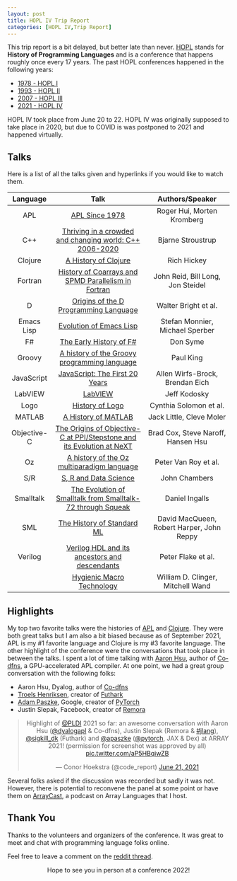 ```yaml
---
layout: post
title: HOPL IV Trip Report
categories: [HOPL IV,Trip Report]
---
```


This trip report is a bit delayed, but better late than never. [HOPL](https://en.wikipedia.org/wiki/History_of_Programming_Languages) stands for **History of Programming Languages** and is a conference that happens roughly once every 17 years. The past HOPL conferences happened in the following years:

* [1978 - HOPL I](https://en.wikipedia.org/wiki/History_of_Programming_Languages#HOPL_I)
* [1993 - HOPL II](https://en.wikipedia.org/wiki/History_of_Programming_Languages#HOPL_II)
* [2007 - HOPL III](https://en.wikipedia.org/wiki/History_of_Programming_Languages#HOPL_III)
* [2021 - HOPL IV](https://en.wikipedia.org/wiki/History_of_Programming_Languages#HOPL_IV)

HOPL IV took place from June 20 to 22. HOPL IV was originally supposed to take place in 2020, but due to COVID is was postponed to 2021 and happened virtually.

## Talks

Here is a list of all the talks given and hyperlinks if you would like to watch them.

|Language|Talk|Authors/Speaker|
|:-:|:-:|:-:|
|APL|[APL Since 1978](https://www.pldi21.org/prerecorded_hopl.2.html)|Roger Hui, Morten Kromberg|
|C++|[Thriving in a crowded and changing world: C++ 2006-2020](https://www.pldi21.org/prerecorded_hopl.5.html)|Bjarne Stroustrup|
|Clojure|[A History of Clojure](https://www.pldi21.org/prerecorded_hopl.11.html)|Rich Hickey|
|Fortran|[History of Coarrays and SPMD Parallelism in Fortran](https://www.pldi21.org/prerecorded_hopl.26.html)|John Reid, Bill Long, Jon Steidel|
|D|[Origins of the D Programming Language](https://www.pldi21.org/prerecorded_hopl.23.html)|  Walter Bright et al.|
|Emacs Lisp|[Evolution of Emacs Lisp](https://www.pldi21.org/prerecorded_hopl.16.html)|Stefan Monnier, Michael Sperber|
|F#|[The Early History of F#](https://www.pldi21.org/prerecorded_hopl.19.html)|Don Syme|
|Groovy|[A history of the Groovy programming language](https://www.pldi21.org/prerecorded_hopl.10.html)|Paul King|
|JavaScript|[JavaScript: The First 20 Years](https://www.pldi21.org/prerecorded_hopl.12.html)| Allen Wirfs-Brock, Brendan Eich|
|LabVIEW|[LabVIEW](https://www.pldi21.org/prerecorded_hopl.3.html)|Jeff Kodosky|
|Logo|[History of Logo](https://www.pldi21.org/prerecorded_hopl.9.html)|Cynthia Solomon et al.|
|MATLAB|[A History of MATLAB](https://www.pldi21.org/prerecorded_hopl.4.html)|    Jack Little, Cleve Moler|
|Objective-C|[The Origins of Objective-C at PPI/Stepstone and its Evolution at NeXT](https://www.pldi21.org/prerecorded_hopl.25.html)|Brad Cox, Steve Naroff, Hansen Hsu|
|Oz|[A history of the Oz multiparadigm language](https://www.pldi21.org/prerecorded_hopl.14.html)|    Peter Van Roy et al.|
|S/R|[S, R and Data Science](https://www.pldi21.org/prerecorded_hopl.6.html)|    John Chambers|
|Smalltalk|[The Evolution of Smalltalk from Smalltalk-72 through Squeak](https://www.pldi21.org/prerecorded_hopl.17.html)|    Daniel Ingalls|
|SML|[The History of Standard ML](https://www.pldi21.org/prerecorded_hopl.21.html)|    David MacQueen, Robert Harper, John Reppy|
|Verilog|[Verilog HDL and its ancestors and descendants](https://www.pldi21.org/prerecorded_hopl.7.html)| Peter Flake et al.|
||[Hygienic Macro Technology](https://www.pldi21.org/prerecorded_hopl.13.html)|William D. Clinger, Mitchell Wand|

## Highlights 

My top two favorite talks were the histories of [APL](https://www.pldi21.org/prerecorded_hopl.2.html) and [Clojure](https://www.pldi21.org/prerecorded_hopl.11.html). They were both great talks but I am also a bit biased because as of September 2021, APL is my #1 favorite language and Clojure is my #3 favorite language. The other highlight of the conference were the conversations that took place in between the talks. I spent a lot of time talking with [Aaron Hsu](), author of [Co-dfns](https://www.google.com/search?q=co-dfns&oq=co-dfns&aqs=chrome..69i57j69i61.1233j0j7&sourceid=chrome&ie=UTF-8), a GPU-accelerated APL compiler. At one point, we had a great group conversation with the following folks:

* Aaron Hsu, Dyalog, author of [Co-dfns](https://www.google.com/search?q=co-dfns&oq=co-dfns&aqs=chrome..69i57j69i61.1233j0j7&sourceid=chrome&ie=UTF-8)
* [Troels Henriksen](https://twitter.com/sigkill_dk), creator of [Futhark](https://futhark-lang.org/)
* [Adam Paszke](https://twitter.com/apaszke), Google, creator of [PyTorch](https://pytorch.org/)
* Justin Slepak, Facebook, creator of [Remora](https://arxiv.org/abs/1912.13451)

<center><blockquote class="twitter-tweet"><p lang="en" dir="ltr">Highlight of <a href="https://twitter.com/PLDI?ref_src=twsrc%5Etfw">@PLDI</a> 2021 so far: an awesome conversation with Aaron Hsu (<a href="https://twitter.com/dyalogapl?ref_src=twsrc%5Etfw">@dyalogapl</a> &amp; Co-dfns), Justin Slepak (Remora &amp; <a href="https://twitter.com/hashtag/jlang?src=hash&amp;ref_src=twsrc%5Etfw">#jlang</a>), <a href="https://twitter.com/sigkill_dk?ref_src=twsrc%5Etfw">@sigkill_dk</a> (Futhark) and <a href="https://twitter.com/apaszke?ref_src=twsrc%5Etfw">@apaszke</a> (<a href="https://twitter.com/PyTorch?ref_src=twsrc%5Etfw">@pytorch</a>, JAX &amp; Dex) at ARRAY 2021! (permission for screenshot was approved by all) <a href="https://t.co/aP5HBqiwZB">pic.twitter.com/aP5HBqiwZB</a></p>&mdash; Conor Hoekstra (@code_report) <a href="https://twitter.com/code_report/status/1407062396267544581?ref_src=twsrc%5Etfw">June 21, 2021</a></blockquote> <script async src="https://platform.twitter.com/widgets.js" charset="utf-8"></script></center>

Several folks asked if the discussion was recorded but sadly it was not. However, there is potential to reconvene the panel at some point or have them on [ArrayCast](https://www.arraycast.com/), a podcast on Array Languages that I host.

## Thank You

Thanks to the volunteers and organizers of the conference. It was great to meet and chat with programming language folks online.

Feel free to leave a comment on the [reddit thread]().

<center>Hope to see you in person at a conference 2022!</center>
